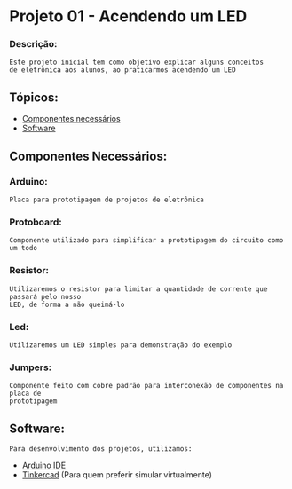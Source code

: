# Projeto 01 - Acendendo um LED
### Descrição:
    Este projeto inicial tem como objetivo explicar alguns conceitos
    de eletrônica aos alunos, ao praticarmos acendendo um LED

## Tópicos:

- [Componentes necessários](#componentes-necessários)
- [Software](#software)


## Componentes Necessários:

### Arduino:
    Placa para prototipagem de projetos de eletrônica
    
### Protoboard: 
    Componente utilizado para simplificar a prototipagem do circuito como um todo

### Resistor:
    Utilizaremos o resistor para limitar a quantidade de corrente que passará pelo nosso
    LED, de forma a não queimá-lo
    
### Led:
    Utilizaremos um LED simples para demonstração do exemplo
    
### Jumpers:
    Componente feito com cobre padrão para interconexão de componentes na placa de
    prototipagem
    
    
## Software:
    Para desenvolvimento dos projetos, utilizamos:
- [Arduino IDE](https://www.arduino.cc/en/software)
- [Tinkercad](https://www.tinkercad.com/) (Para quem preferir simular virtualmente)

